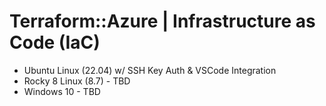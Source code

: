 # Terraform::Azure | Infrastructure as Code (IaC)
* Ubuntu Linux (22.04) w/ SSH Key Auth & VSCode Integration
* Rocky 8 Linux (8.7) - TBD
* Windows 10 - TBD
